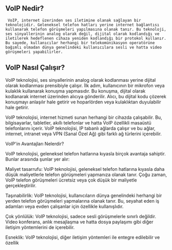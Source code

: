 ## VoIP Nedir?


     VoIP, internet üzerinden ses iletimine olanak sağlayan bir teknolojidir. Geleneksel telefon hatları yerine internet bağlantısı kullanarak telefon görüşmeleri yapılmasına olanak tanır. Bu teknoloji, ses sinyallerinin analog olarak değil, dijital olarak kodlandığı ve iletilerek hedeflenen cihaza yeniden kodlandığı bir protokol kullanır. Bu sayede, kullanıcılar herhangi bir telekomünikasyon operatörüne bağımlı olmadan dünya genelindeki kullanıcılara sesli ve hatta video görüşmeleri yapabilirler.

## VoIP Nasıl Çalışır?

VoIP teknolojisi, ses sinyallerinin analog olarak kodlanması yerine dijital olarak kodlanması prensibiyle çalışır. İlk adım, kullanıcının bir mikrofon veya kulaklık kullanarak konuşma yapmasıdır. Bu konuşma, dijital olarak kodlanarak internet üzerinden alıcıya gönderilir. Alıcı, bu dijital kodu çözerek konuşmayı anlaşılır hale getirir ve hoparlörden veya kulaklıktan duyulabilir hale getirir.

VoIP teknolojisi, internet hizmeti sunan herhangi bir cihazda çalışabilir. Bu, bilgisayarlar, tabletler, akıllı telefonlar ve hatta VoIP özellikli masaüstü telefonlarını içerir. VoIP teknolojisi, IP tabanlı ağlarda çalışır ve bu ağlar, internet, intranet veya VPN (Sanal Özel Ağ) gibi farklı ağ türlerini içerebilir.

VoIP'in Avantajları Nelerdir?

VoIP teknolojisi, geleneksel telefon hatlarına kıyasla birçok avantaja sahiptir. Bunlar arasında şunlar yer alır:

Maliyet tasarrufu: VoIP teknolojisi, geleneksel telefon hatlarına kıyasla daha düşük maliyetlerle telefon görüşmeleri yapmanıza olanak tanır. Çoğu zaman, VoIP telefon görüşmeleri ücretsiz veya çok düşük bir maliyetle gerçekleştirilir.

Taşınabilirlik: VoIP teknolojisi, kullanıcıların dünya genelindeki herhangi bir yerden telefon görüşmeleri yapmalarına olanak tanır. Bu, seyahat eden iş adamları veya evden çalışanlar için özellikle kullanışlıdır.

Çok yönlülük: VoIP teknolojisi, sadece sesli görüşmelerle sınırlı değildir. Video konferans, anlık mesajlaşma ve hatta dosya paylaşımı gibi diğer iletişim yöntemlerini de içerebilir.

Esneklik: VoIP teknolojisi, diğer iletişim yöntemleri ile entegre edilebilir ve özellik